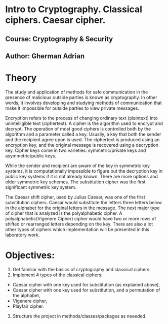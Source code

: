 # Intro to Cryptography. Classical ciphers. Caesar cipher.
## Course: Cryptography & Security
## Author: Gherman Adrian

# Theory

The study and application of methods for safe communication in the presence of malicious outside parties is known as cryptography.
In other words, it involves developing and studying methods of communication that make it impossible for outside parties to view private messages.

Encryption refers to the process of changing ordinary text (plaintext) into unintelligible text (ciphertext).
A cipher is the algorithm used to encrypt and decrypt. The operation of most good ciphers is controlled both by the
algorithm and a parameter called a key. Usually, a key that both the sender and the recipient agree upon is used.
The ciphertext is produced using an encryption key, and the original message is recovered using a decryption key.
Cipher keys come in two varieties: symmetric/private keys and asymmetric/public keys.

While the sender and recipient are aware of the key in symmetric key systems, it is computationally impossible to figure out the decryption
key in public key systems if it is not already known. There are more options and older symmetric key schemes.
The substitution cipher was the first significant symmetric key system.

The Caesar shift cipher, used by Julius Caesar, was one of the first substitution ciphers.
Caesar would substitute the letters three letters below in the alphabet for the original letters in the message. The next major type
of cipher that is analyzed is the polyalphabetic cipher. A polyalphabetic(Vigenere Cipher) cipher would have two or more rows
of shifted or rearranged letters depending on the key. There are also a lot other types of ciphers which implementation will be presented in this laboratory work.

# Objectives:

1. Get familiar with the basics of cryptography and classical ciphers.
2. Implement 4 types of the classical ciphers:

- Caesar cipher with one key used for substitution (as explained above),
- Caesar cipher with one key used for substitution, and a permutation of the alphabet,
- Vigenere cipher,
- Playfair cipher.

3. Structure the project in methods/classes/packages as neeeded.